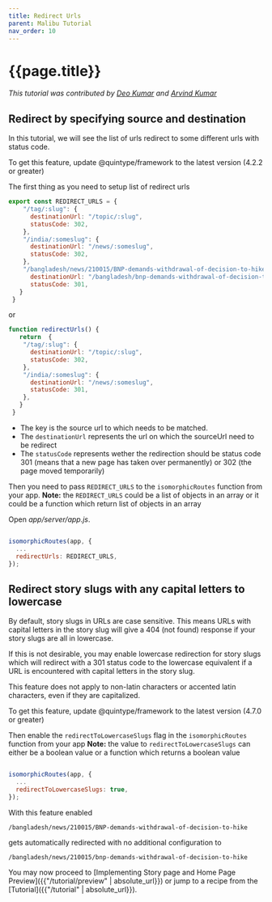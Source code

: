 ```yaml
---
title: Redirect Urls
parent: Malibu Tutorial
nav_order: 10
---
```


# {{page.title}}

*This tutorial was contributed by [Deo Kumar](https://www.linkedin.com/in/deo-kumar) and [Arvind Kumar](https://arvind.io)*

## Redirect by specifying source and destination

In this tutorial, we will see the list of urls redirect to some different urls with status code.

To get this feature, update @quintype/framework to the latest version (4.2.2 or greater)


The first thing as you need to setup list of redirect urls <br />

``` javascript
export const REDIRECT_URLS = {
    "/tag/:slug": {
      destinationUrl: "/topic/:slug",
      statusCode: 302,
    },
    "/india/:someslug": {
      destinationUrl: "/news/:someslug",
      statusCode: 302,
    },
    "/bangladesh/news/210015/BNP-demands-withdrawal-of-decision-to-hike": {
      destinationUrl: "/bangladesh/bnp-demands-withdrawal-of-decision-to-hike-power-tariff",
      statusCode: 301,
   }
 }
```

or

```javascript
function redirectUrls() {
   return  {
    "/tag/:slug": {
      destinationUrl: "/topic/:slug",
      statusCode: 302,
    },
    "/india/:someslug": {
      destinationUrl: "/news/:someslug",
      statusCode: 301,
    },
   }
 }
```
* The key is the source url to which needs to be matched.
* The `destinationUrl` represents the url on which the sourceUrl need to be redirect
* The `statusCode` represents wether the redirection should be status code 301 (means that a new page has taken over permanently) or 302 (the page moved temporarily)

Then you need to pass `REDIRECT_URLS` to the `isomorphicRoutes` function from your app. **Note:** the
`REDIRECT_URLS` could be a list of objects in an array or it could be a function which return list of objects in an array

Open *app/server/app.js*.

```javascript

isomorphicRoutes(app, {
  ...
  redirectUrls: REDIRECT_URLS,
});

```

## Redirect story slugs with any capital letters to lowercase

By default, story slugs in URLs are case sensitive. This means URLs with capital letters in the story slug will give a 404 (not found) response if your story slugs are all in lowercase.

If this is not desirable, you may enable lowercase redirection for story slugs which will redirect with a 301 status code to the lowercase equivalent if a URL is encountered with capital letters in the story slug.

This feature does not apply to non-latin characters or accented latin characters, even if they are capitalized.

To get this feature, update @quintype/framework to the latest version (4.7.0 or greater)

Then enable the `redirectToLowercaseSlugs` flag in the `isomorphicRoutes` function from your app
**Note:** the value to `redirectToLowercaseSlugs` can either be a boolean value or a function which returns a boolean value

```javascript

isomorphicRoutes(app, {
  ...
  redirectToLowercaseSlugs: true,
});

```

With this feature enabled

`/bangladesh/news/210015/BNP-demands-withdrawal-of-decision-to-hike`

gets automatically redirected with no additional configuration to

`/bangladesh/news/210015/bnp-demands-withdrawal-of-decision-to-hike`

You may now proceed to [Implementing Story page and Home Page Preview]({{"/tutorial/preview" | absolute_url}}) or jump to a recipe from the [Tutorial]({{"/tutorial" | absolute_url}}).
